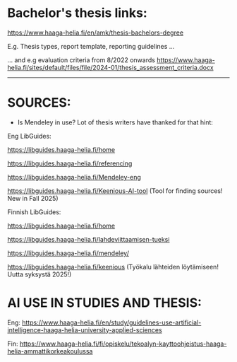 # Bachelor's thesis links:

https://www.haaga-helia.fi/en/amk/thesis-bachelors-degree

E.g. Thesis types, report template, reporting guidelines ...

... and e.g evaluation criteria from 8/2022 onwards https://www.haaga-helia.fi/sites/default/files/file/2024-01/thesis_assessment_criteria.docx 

---

# SOURCES:

- Is Mendeley in use? Lot of thesis writers have thanked for that hint:

Eng LibGuides:

https://libguides.haaga-helia.fi/home

https://libguides.haaga-helia.fi/referencing

https://libguides.haaga-helia.fi/Mendeley-eng

https://libguides.haaga-helia.fi/Keenious-AI-tool   (Tool for finding sources! New in Fall 2025)

Finnish LibGuides:

https://libguides.haaga-helia.fi/home

https://libguides.haaga-helia.fi/lahdeviittaamisen-tueksi

https://libguides.haaga-helia.fi/mendeley/

https://libguides.haaga-helia.fi/keenious   (Työkalu lähteiden löytämiseen! Uutta syksystä 2025!)

# AI USE IN STUDIES AND THESIS:

Eng: https://www.haaga-helia.fi/en/study/guidelines-use-artificial-intelligence-haaga-helia-university-applied-sciences

Fin: https://www.haaga-helia.fi/fi/opiskelu/tekoalyn-kayttoohjeistus-haaga-helia-ammattikorkeakoulussa
